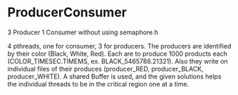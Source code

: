 # ProducerConsumer
3 Producer 1 Consumer without using semaphore.h


4 pthreads, one for consumer, 3 for producers.
The producers are identified by their color (Black, White, Red).
Each are to produce 1000 products each (COLOR_TIMESEC.TIMEMS,
ex. BLACK_5465788.21321).
Also they write on individual files of their produces 
(producer_RED, producer_BLACK, producer_WHITE).
A shared Buffer is used, and the given solutions helps the
individual threads to be in the critical region one at a time.
